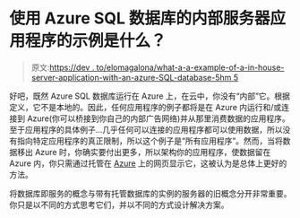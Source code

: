 # 使用 Azure SQL 数据库的内部服务器应用程序的示例是什么？

> 原文:[https://dev . to/elomagalona/what-a-a-example-of-a-in-house-server-application-with-an-azure-SQL-database-5hm 5](https://dev.to/elmomagalona/what-is-an-example-of-an-in-house-server-application-with-an-azure-sql-database-5hm5)

好吧，既然 Azure SQL 数据库运行在 Azure 上，在云中，你没有“内部”它。根据定义，它不是本地的。因此，任何应用程序的例子都将是在 Azure 内运行和/或连接到 Azure(你可以桥接到你自己的内部广告网络)并从那里消费数据的应用程序。至于应用程序的具体例子…几乎任何可以连接的应用程序都可以使用数据，所以没有指向特定应用程序的真正限制，所以这个例子是“所有应用程序”。然而，当将数据移出 Azure 时，你确实要付出更多，所以架构你的应用程序，使数据留在 Azure 内，你只需通过托管在 [Azure](https://mindmajix.com/microsoft-azure-training) 上的网页显示它，这被认为是总体上更好的方法。

将数据库即服务的概念与带有托管数据库的实例的服务器的旧概念分开非常重要。你只是以不同的方式思考它们，并以不同的方式设计解决方案。